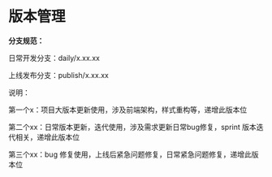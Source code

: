 # 版本管理

**分支规范：**

日常开发分支：daily/x.xx.xx

上线发布分支：publish/x.xx.xx

说明：

第一个x：项目大版本更新使用，涉及前端架构，样式重构等，递增此版本位

第二个xx：日常版本更新，迭代使用，涉及需求更新日常bug修复，sprint 版本迭代相关，递增此版本位

第三个xx：bug 修复使用，上线后紧急问题修复，日常紧急问题修复，递增此版本位



